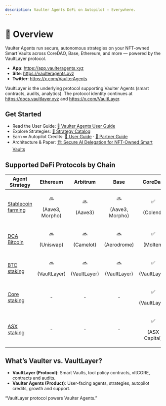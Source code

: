 ```yaml
---
description: Vaulter Agents DeFi on Autopilot — Everywhere.
---
```


# 🤖 Overview

Vaulter Agents run secure, autonomous strategies on your NFT-owned Smart Vaults across CoreDAO, Base, Ethereum, and more — powered by the VaultLayer protocol.

* **App**: https://app.vaulteragents.xyz
* **Site**: https://vaulteragents.xyz
* **Twitter**: https://x.com/VaulterAgents

VaultLayer is the underlying protocol supporting Vaulter Agents (smart contracts, audits, analytics). The protocol identity continues at https://docs.vaultlayer.xyz and https://x.com/VaultLayer.

## Get Started

* Read the User Guide: [📘 Vaulter Agents User Guide](vaulter-agents/user-guide.md)
* Explore Strategies: [🧩 Strategy Catalog](vaulter-agents/strategies/)
* Earn ∞ Autopilot Credits: [🎁 User Guide](vaulter-agents/autopilot-credits/USER_GUIDE.md) · [🤝 Partner Guide](vaulter-agents/autopilot-credits/PARTNER_GUIDE.md)
* Architecture & Paper: [🏗️ Secure AI Delegation for NFT-Owned Smart Vaults](vaulter-agents/whitepaper.md)

## Supported DeFi Protocols by Chain

| Agent Strategy                                                         |             Ethereum            |           Arbitrum           |               Base              |            CoreDao           |
| ---------------------------------------------------------------------- | :-----------------------------: | :--------------------------: | :-----------------------------: | :--------------------------: |
| [Stablecoin farming](vaulter-agents/strategies/Stablecoin_Strategy.md) | <p>🔜</p><p>(Aave3, Morpho)</p> |    <p>🔜</p><p>(Aave3)</p>   | <p>🔜</p><p>(Aave3, Morpho)</p> |    <p>✅</p><p>(Colend)</p>   |
| [DCA Bitcoin](vaulter-agents/strategies/DCA_Strategy.md)               |    <p>🔜</p><p>(Uniswap)</p>    |   <p>🔜</p><p>(Camelot)</p>  |   <p>🔜</p><p>(Aerodrome)</p>   |    <p>✅</p><p>(Molten)</p>   |
| [BTC staking](vaulter-agents/strategies/BTC_Staking_Strategy.md)       |   <p>🔜</p><p>(VaultLayer)</p>  | <p>🔜</p><p>(VaultLayer)</p> |   <p>🔜</p><p>(VaultLayer)</p>  |  <p>✅</p><p>(VaultLayer)</p> |
| [Core staking](vaulter-agents/strategies/CORE_Staking_Strategy.md)     |                -                |               -              |                -                |  <p>✅</p><p>(VaultLayer)</p> |
| [ASX staking](vaulter-agents/strategies/ASX_Staking_Strategy.md)       |                -                |               -              |                -                | <p>✅</p><p>(ASX Capital)</p> |

## What’s Vaulter vs. VaultLayer?

* **VaultLayer (Protocol)**: Smart Vaults, tool policy contracts, vltCORE, contracts and audits.
* **Vaulter Agents (Product)**: User-facing agents, strategies, autopilot credits, growth and support.

“VaultLayer protocol powers Vaulter Agents.”
